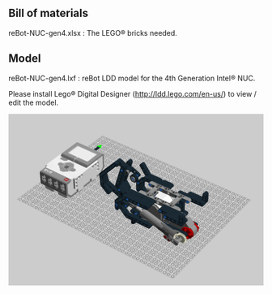 ## Bill of materials
reBot-NUC-gen4.xlsx : The LEGO® bricks needed. 

## Model
reBot-NUC-gen4.lxf : reBot LDD model for the 4th Generation Intel® NUC.

Please install Lego® Digital Designer (http://ldd.lego.com/en-us/) to view / edit the model.

![ScreenShot](https://raw.githubusercontent.com/cloudbase/reBot/master/reBot%20model/reBot-NUC-gen4.png)
